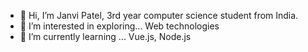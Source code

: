 - 👋 Hi, I’m Janvi Patel, 3rd year computer science student from India.
- 👀 I’m interested in exploring... Web technologies
- 🌱 I’m currently learning ... Vue.js, Node.js

<!---
pateljanvi03/pateljanvi03 is a ✨ special ✨ repository because its `README.md` (this file) appears on your GitHub profile.
You can click the Preview link to take a look at your changes.
--->

